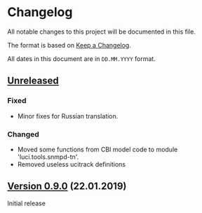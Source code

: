 # Changelog

All notable changes to this project will be documented in this file.

The format is based on [Keep a Changelog](https://keepachangelog.com/en/1.0.0/).

All dates in this document are in `DD.MM.YYYY` format.

## [Unreleased]

### Fixed
- Minor fixes for Russian translation.

### Changed
- Moved some functions from CBI model code to module 'luci.tools.snmpd-tn'.
- Removed useless ucitrack definitions

## [Version 0.9.0] (22.01.2019)

Initial release

[Unreleased]: https://github.com/tano-systems/luci-app-snmpd-tn/tree/master
[Version 0.9.0]: https://github.com/tano-systems/luci-app-snmpd-tn/releases/tag/v0.9.0
